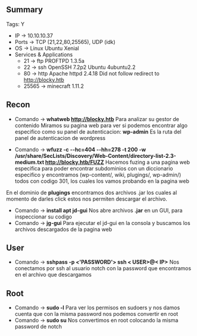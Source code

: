 ## Summary

Tags: 
Y
- IP -> 10.10.10.37 
- Ports -> TCP (21,22,80,25565), UDP (idk)
- OS -> Linux Ubuntu Xenial 
- Services & Applications
    - 21 -> ftp PROFTPD 1.3.5a
    - 22 -> ssh OpenSSH 7.2p2 Ubuntu 4ubuntu2.2
    - 80 -> http Apache httpd 2.4.18
		Did not follow redirect to http://blocky.htb
    - 25565 -> minecraft 1.11.2

## Recon
- Comando -> **whatweb http://blocky.htb** Para analizar su gestor de contenido 
Miramos su pagina web para ver si podemos encontrar algo especifico como su panel de autenticacion:
	**wp-admin** Es la ruta del panel de autenticacion de wordpress

- Comando -> **wfuzz -c --hc=404 --hh=278 -t 200 -w /usr/share/SecLists/Discovery/Web-Content/directory-list-2.3-medium.txt http://blocky.htb/FUZZ** Hacemos fuzing a una pagina web especifica para poder encontrar subdominios con un diccionario especifico y encontramos (wp-content/, wiki, plugings/, wp-admin/) todos con codigo 301, los cuales los vamos probando en la pagina web

En el dominio de **plugings** encontramos dos archivos .jar los cuales al momento de darles click estos nos permiten descargar el archivo.

- Comando -> **install apt jd-gui** Nos abre archivos **.jar** en un GUI, para inspeccionar su codigo
- Comando -> **jg-gui** Para ejecutar el jd-gui en la consola y buscamos los archivos descargados de la pagina web


## User
- Comando -> **sshpass -p <'PASSWORD'> ssh < USER>@< IP>** Nos conectamos por ssh al usuario notch con la password que encontramos en el archivo que descargamos 

## Root
- Comando -> **sudo -l** Para ver los permisos en sudoers y nos damos cuenta que con la misma password nos podemos convertir en root
- Comando -> **sudo su** Nos convertimos en root colocando la misma password de notch